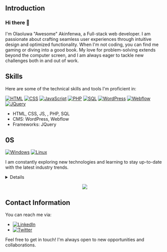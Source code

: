 ## Introduction

### Hi there 👋


I'm Olaoluwa "Awesome" Akinfenwa, a Full-stack web developer. I am passionate about crafting seamless user experiences through intuitive design and optimized functionality. When I'm not coding, you can find me gaming or diving into a good book. My love for problem-solving extends beyond the computer screen, and I am always eager to tackle new challenges both in and out of work.

## Skills

Here are some of the technical skills and tools I'm proficient in:

[![HTML](https://img.shields.io/badge/html-black?style=for-the-badge&logo=html)](https://github.com/hawsome)
[![CSS](https://img.shields.io/badge/css-black?style=for-the-badge&logo=css)](https://github.com/hawsome)
[![JavaScript](https://img.shields.io/badge/css-black?style=for-the-badge&logo=javascript)](https://github.com/hawsome)
[![PHP](https://img.shields.io/badge/php-black?style=for-the-badge&logo=php)](https://github.com/hawsome)
[![SQL](https://img.shields.io/badge/sql-black?style=for-the-badge&logo=sql)](https://github.com/hawsome)
[![WordPress](https://img.shields.io/badge/wordpress-black?style=for-the-badge&logo=wordpress)](https://github.com/hawsome)
[![Webflow](https://img.shields.io/badge/webflow-black?style=for-the-badge&logo=webflow)](https://github.com/hawsome)
[![JQuery](https://img.shields.io/badge/jquery-black?style=for-the-badge&logo=jquery)](https://github.com/hawsome)
- HTML, CSS, JS, , PHP, SQL
- CMS: WordPress, Webflow
- Frameworks: JQuery

## 0S
[![Windows](https://img.shields.io/badge/Windows-black?style=for-the-badge&logo=Windows)](https://github.com/hawsome)
[![Linux](https://img.shields.io/badge/linux-black?style=for-the-badge&logo=Linux)](https://github.com/hawsome)

I am constantly exploring new technologies and learning to stay up-to-date with the latest industry trends.

<details>
<p align="center">
  <a href="https://github.com/hawsomme">
    <img src="http://github-profile-summary-cards.vercel.app/api/cards/profile-details?username=hawsome&theme=transparent" />
  </a>
  <a href="https://github.com/hawsome">
    <img src="https://github-readme-streak-stats.herokuapp.com/?user=hawsome&hide_border=true&card_width=338&theme=transparent" />
  </a>
  <a href="https://github.com/hawsome">
    <img src="http://github-profile-summary-cards.vercel.app/api/cards/stats?username=hawsome&theme=transparent" />
  </a>
  <!-- <a href="https://github.com/hawsome">
    <img src="https://github-readme-stats.vercel.app/api/top-langs/?username=hawsome&langs_count=10&exclude_repo=&hide=jupyter%20notebook,vim%20script,cmake,makefile,batchfile,emacs%20lisp,css,html&layout=default&card_width=699&hide_border=true&theme=transparent" />
  </a> -->
</p>
</details>

<p align="center">
  <a href="https://github.com/hawsome">
    <img src="https://komarev.com/ghpvc/?username=hawsome&color=blue&style=flat)" />
  </a>
</p>

## Contact Information

You can reach me via:

- <a href="https://www.linkedin.com/in/olaoluwa-akinfenwa-b44026208">
        <img src="https://img.shields.io/badge/LinkedIn-blue?style=flat-square&logo=linkedin" alt="LinkedIn">
    </a>
    
- <a href="https://www.twitter.com/hawsome_a">
        <img src="https://img.shields.io/badge/Twitter-blue?style=flat-square&logo=twitter" alt="Twitter">
    </a> 

Feel free to get in touch! I'm always open to new opportunities and collaborations.
<!--
**Hawsome/hawsome** is a ✨ _special_ ✨ repository because its `README.md` (this file) appears on your GitHub profile.

Here are some ideas to get you started:

- 🔭 I’m currently working on ...
- 🌱 I’m currently learning ...
- 👯 I’m looking to collaborate on ...
- 🤔 I’m looking for help with ...
- 💬 Ask me about ...
- 📫 How to reach me: ...
- 😄 Pronouns: ...
- ⚡ Fun fact: ...
-->


